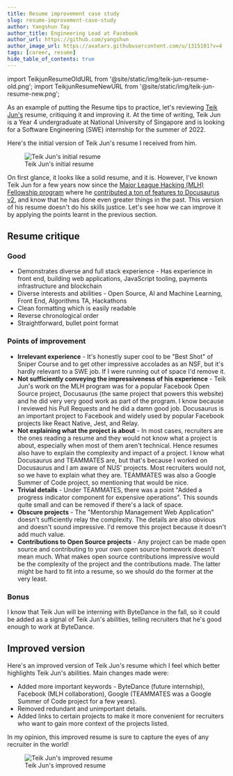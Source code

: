 ```yaml
---
title: Resume improvement case study
slug: resume-improvement-case-study
author: Yangshun Tay
author_title: Engineering Lead at Facebook
author_url: https://github.com/yangshun
author_image_url: https://avatars.githubusercontent.com/u/1315101?v=4
tags: [career, resume]
hide_table_of_contents: true
---
```


import TeikjunResumeOldURL from '@site/static/img/teik-jun-resume-old.png'; import TeikjunResumeNewURL from '@site/static/img/teik-jun-resume-new.png';

As an example of putting the Resume tips to practice, let's reviewing [Teik Jun's](https://github.com/teikjun) resume, critiquing it and improving it. At the time of writing, Teik Jun is a Year 4 undergraduate at National University of Singapore and is looking for a Software Engineering (SWE) internship for the summer of 2022.

<!-- truncate -->

Here's the initial version of Teik Jun's resume I received from him.

<div className="text--center">
  <figure>
    <img alt="Teik Jun's initial resume" className="shadow--md" src={TeikjunResumeOldURL} />
    <figcaption>Teik Jun's initial resume</figcaption>
  </figure>
</div>

On first glance, it looks like a solid resume, and it is. However, I've known Teik Jun for a few years now since the [Major League Hacking (MLH) Fellowship program](https://fellowship.mlh.io/) where he [contributed a ton of features to Docusaurus v2](https://github.com/facebook/docusaurus/commits?author=teikjun), and know that he has done even greater things in the past. This version of his resume doesn't do his skills justice. Let's see how we can improve it by applying the points learnt in the previous section.

## Resume critique

### Good

- Demonstrates diverse and full stack experience - Has experience in front end, building web applications, JavaScript tooling, payments infrastructure and blockchain
- Diverse interests and abilities - Open Source, AI and Machine Learning, Front End, Algorithms TA, Hackathons
- Clean formatting which is easily readable
- Reverse chronological order
- Straightforward, bullet point format

### Points of improvement

- **Irrelevant experience** - It's honestly super cool to be "Best Shot" of Sniper Course and to get other impressive accolades as an NSF, but it's hardly relevant to a SWE job. If I were running out of space I'd remove it.
- **Not sufficiently conveying the impressiveness of his experience** - Teik Jun's work on the MLH program was for a popular Facebook Open Source project, Docusaurus (the same project that powers this website) and he did very very good work as part of the program. I know because I reviewed his Pull Requests and he did a damn good job. Docusaurus is an important project to Facebook and widely used by popular Facebook projects like React Native, Jest, and Relay.
- **Not explaining what the project is about** - In most cases, recruiters are the ones reading a resume and they would not know what a project is about, especially when most of them aren't technical. Hence resumes also have to explain the complexity and impact of a project. I know what Docusaurus and TEAMMATES are, but that's because I worked on Docusaurus and I am aware of NUS' projects. Most recruiters would not, so we have to explain what they are. TEAMMATES was also a Google Summer of Code project, so mentioning that would be nice.
- **Trivial details** - Under TEAMMATES, there was a point "Added a progress indicator component for expensive operations". This sounds quite small and can be removed if there's a lack of space.
- **Obscure projects** - The "Mentorship Management Web Application" doesn't sufficiently relay the complexity. The details are also obvious and doesn't sound impressive. I'd remove this project because it doesn't add much value.
- **Contributions to Open Source projects** - Any project can be made open source and contributing to your own open source homework doesn't mean much. What makes open source contributions impressive would be the complexity of the project and the contributions made. The latter might be hard to fit into a resume, so we should do the former at the very least.

### Bonus

I know that Teik Jun will be interning with ByteDance in the fall, so it could be added as a signal of Teik Jun's abilities, telling recruiters that he's good enough to work at ByteDance.

## Improved version

Here's an improved version of Teik Jun's resume which I feel which better highlights Teik Jun's abilities. Main changes made were:

- Added more important keywords - ByteDance (future internship), Facebook (MLH collaboration), Google (TEAMMATES was a Google Summer of Code project for a few years).
- Removed redundant and unimportant details.
- Added links to certain projects to make it more convenient for recruiters who want to gain more context of the projects listed.

In my opinion, this improved resume is sure to capture the eyes of any recruiter in the world!

<div className="text--center">
  <figure>
    <img alt="Teik Jun's improved resume" className="shadow--md" src={TeikjunResumeNewURL} />
    <figcaption>Teik Jun's improved resume</figcaption>
  </figure>
</div>
